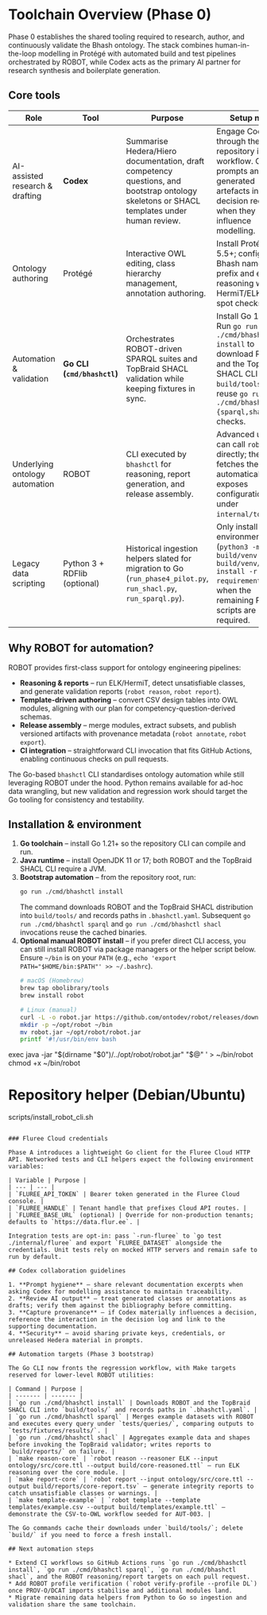 # Toolchain Overview (Phase 0)

Phase 0 establishes the shared tooling required to research, author, and continuously validate the Bhash ontology.  The stack combines human-in-the-loop modelling in Protégé with automated build and test pipelines orchestrated by ROBOT, while Codex acts as the primary AI partner for research synthesis and boilerplate generation.

## Core tools

| Role | Tool | Purpose | Setup notes |
| ---- | ---- | ------- | ----------- |
| AI-assisted research & drafting | **Codex** | Summarise Hedera/Hiero documentation, draft competency questions, and bootstrap ontology skeletons or SHACL templates under human review. | Engage Codex through the repository issue/PR workflow. Capture prompts and generated artefacts in decision records when they influence modelling. |
| Ontology authoring | Protégé | Interactive OWL editing, class hierarchy management, annotation authoring. | Install Protégé 5.5+; configure the Bhash namespace prefix and enable reasoning with HermiT/ELK for spot checks. |
| Automation & validation | **Go CLI (`cmd/bhashctl`)** | Orchestrates ROBOT-driven SPARQL suites and TopBraid SHACL validation while keeping fixtures in sync. | Install Go 1.21+. Run `go run ./cmd/bhashctl install` to download ROBOT and the TopBraid SHACL CLI into `build/tools/`, then reuse `go run ./cmd/bhashctl {sparql,shacl}` for checks. |
| Underlying ontology automation | ROBOT | CLI executed by `bhashctl` for reasoning, report generation, and release assembly. | Advanced users can call `robot` directly; the Go CLI fetches the jar automatically and exposes configuration under `internal/tools`. |
| Legacy data scripting | Python 3 + RDFlib (optional) | Historical ingestion helpers slated for migration to Go (`run_phase4_pilot.py`, `run_shacl.py`, `run_sparql.py`). | Only install a virtual environment (`python3 -m venv build/venv && build/venv/bin/pip install -r requirements.txt`) when the remaining Python scripts are required. |

## Why ROBOT for automation?

ROBOT provides first-class support for ontology engineering pipelines:

* **Reasoning & reports** – run ELK/HermiT, detect unsatisfiable classes, and generate validation reports (`robot reason`, `robot report`).
* **Template-driven authoring** – convert CSV design tables into OWL modules, aligning with our plan for competency-question-derived schemas.
* **Release assembly** – merge modules, extract subsets, and publish versioned artifacts with provenance metadata (`robot annotate`, `robot export`).
* **CI integration** – straightforward CLI invocation that fits GitHub Actions, enabling continuous checks on pull requests.

The Go-based `bhashctl` CLI standardises ontology automation while still leveraging ROBOT under the hood. Python remains available for ad-hoc data wrangling, but new validation and regression work should target the Go tooling for consistency and testability.

## Installation & environment

1. **Go toolchain** – install Go 1.21+ so the repository CLI can compile and run.
2. **Java runtime** – install OpenJDK 11 or 17; both ROBOT and the TopBraid SHACL CLI require a JVM.
3. **Bootstrap automation** – from the repository root, run:
   ```bash
   go run ./cmd/bhashctl install
   ```
   The command downloads ROBOT and the TopBraid SHACL distribution into `build/tools/` and records paths in `.bhashctl.yaml`. Subsequent `go run ./cmd/bhashctl sparql` and `go run ./cmd/bhashctl shacl` invocations reuse the cached binaries.
4. **Optional manual ROBOT install** – if you prefer direct CLI access, you can still install ROBOT via package managers or the helper script below. Ensure `~/bin` is on your `PATH` (e.g., `echo 'export PATH="$HOME/bin:$PATH"' >> ~/.bashrc`).
   ```bash
   # macOS (Homebrew)
   brew tap obolibrary/tools
   brew install robot

   # Linux (manual)
   curl -L -o robot.jar https://github.com/ontodev/robot/releases/download/v1.9.5/robot.jar
   mkdir -p ~/opt/robot ~/bin
   mv robot.jar ~/opt/robot/robot.jar
   printf '#!/usr/bin/env bash
exec java -jar "$(dirname "$0")/../opt/robot/robot.jar" "$@"
' > ~/bin/robot
   chmod +x ~/bin/robot

   # Repository helper (Debian/Ubuntu)
   scripts/install_robot_cli.sh
   ```

### Fluree Cloud credentials

Phase A introduces a lightweight Go client for the Fluree Cloud HTTP API. Networked tests and CLI helpers expect the following environment variables:

| Variable | Purpose |
| --- | --- |
| `FLUREE_API_TOKEN` | Bearer token generated in the Fluree Cloud console. |
| `FLUREE_HANDLE` | Tenant handle that prefixes Cloud API routes. |
| `FLUREE_BASE_URL` (optional) | Override for non-production tenants; defaults to `https://data.flur.ee`. |

Integration tests are opt-in: pass `-run-fluree` to `go test ./internal/fluree` and export `FLUREE_DATASET` alongside the credentials. Unit tests rely on mocked HTTP servers and remain safe to run by default.

## Codex collaboration guidelines

1. **Prompt hygiene** – share relevant documentation excerpts when asking Codex for modelling assistance to maintain traceability.
2. **Review AI output** – treat generated classes or annotations as drafts; verify them against the bibliography before committing.
3. **Capture provenance** – if Codex materially influences a decision, reference the interaction in the decision log and link to the supporting documentation.
4. **Security** – avoid sharing private keys, credentials, or unreleased Hedera material in prompts.

## Automation targets (Phase 3 bootstrap)

The Go CLI now fronts the regression workflow, with Make targets reserved for lower-level ROBOT utilities:

| Command | Purpose |
| ------- | ------- |
| `go run ./cmd/bhashctl install` | Downloads ROBOT and the TopBraid SHACL CLI into `build/tools/` and records paths in `.bhashctl.yaml`. |
| `go run ./cmd/bhashctl sparql` | Merges example datasets with ROBOT and executes every query under `tests/queries/`, comparing outputs to `tests/fixtures/results/`. |
| `go run ./cmd/bhashctl shacl` | Aggregates example data and shapes before invoking the TopBraid validator; writes reports to `build/reports/` on failure. |
| `make reason-core` | `robot reason --reasoner ELK --input ontology/src/core.ttl --output build/core-reasoned.ttl` – run ELK reasoning over the core module. |
| `make report-core` | `robot report --input ontology/src/core.ttl --output build/reports/core-report.tsv` – generate integrity reports to catch unsatisfiable classes or warnings. |
| `make template-example` | `robot template --template templates/example.csv --output build/templates/example.ttl` – demonstrate the CSV-to-OWL workflow seeded for AUT-003. |

The Go commands cache their downloads under `build/tools/`; delete `build/` if you need to force a fresh install.

## Next automation steps

* Extend CI workflows so GitHub Actions runs `go run ./cmd/bhashctl install`, `go run ./cmd/bhashctl sparql`, `go run ./cmd/bhashctl shacl`, and the ROBOT reasoning/report targets on each pull request.
* Add ROBOT profile verification (`robot verify-profile --profile DL`) once PROV-O/DCAT imports stabilise and additional modules land.
* Migrate remaining data helpers from Python to Go so ingestion and validation share the same toolchain.
